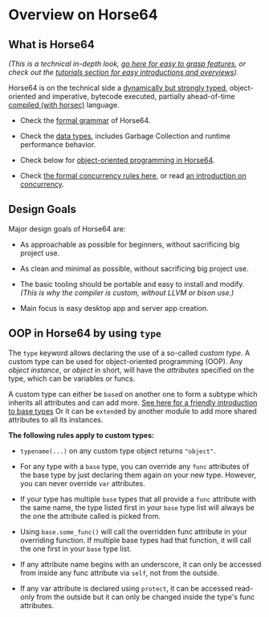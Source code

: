 
<!-- For license of this file, see LICENSE.md in the base folder. -->

Overview on Horse64
===================


What is Horse64
---------------

*(This is a technical in-depth look,
[go here for easy to grasp features](/docs/Features.md),
or check out the [tutorials section for easy introductions
and overviews](/docs/Tutorials/Start)).*

Horse64 is on the technical side a [dynamically but
strongly typed](
https://medium.com/android-news/magic-lies-here-statically-typed-vs-dynamically-typed-languages-d151c7f95e2b), object-oriented and imperative, bytecode executed,
partially ahead-of-time
[compiled (with horsec)](/docs/Resources#horsec) language.

- Check the [formal grammar](/docs/Language%20Specs/Grammar.md)
  of Horse64.

- Check the [data types](/docs/Language%20Specs/Data%20Types.md),
  includes Garbage Collection and runtime performance behavior.

- Check below for [object-oriented programming in
  Horse64](#oop-in-horse64-by-using-type).

- Check [the formal concurrency rules here](
  /docs/Language%20Specs/Concurrency%20Model.md),
  or read [an introduction on concurrency](/docs/Concurrency.md).


Design Goals
------------

Major design goals of Horse64 are:

- As approachable as possible for beginners,
  without sacrificing big project use.

- As clean and minimal as possible,
  without sacrificing big project use.

- The basic tooling should be portable and easy to install and modify.
  *(This is why the compiler is custom, without LLVM or bison use.)*

- Main focus is easy desktop app and server app creation.


OOP in Horse64 by using `type`
------------------------------

The `type` keyword allows declaring the use of a so-called *custom
type*. A custom type can be used for object-oriented programming
(OOP).
Any *object instance*, or *object* in short, will have the
*attributes* specified on the type, which can be variables or funcs.

A custom type can either be `base`d on another one to form
a subtype which inherits all attributes and can add more.
[See here for a friendly introduction to base types](
/docs/OOP.md#base-types) Or it can be `extend`ed by
another module to add more shared attributes to all
its instances.

**The following rules apply to custom types:**

- `typename(...)` on any custom type object returns
  `"object"`.

- For any type with a `base` type, you can override any
  `func` attributes of the base type by just declaring
  them again on your new type. However, you can never
  override `var` attributes.

- If your type has multiple `base` types that all
  provide a `func` attribute with the same name,
  the type listed first in your `base` type list
  will always be the one the attribute called is
  picked from.

- Using `base.some_func()` will call the overridden
  func attribute in your overriding function. If multiple
  base types had that function, it will call the one
  first in your `base` type list.

- If any attribute name begins with an underscore,
  it can only be accessed from inside any func attribute
  via `self`, not from the outside.

- If any var attribute is declared using `protect`,
  it can be accessed read-only from the outside but
  it can only be changed inside the type's func attributes.

